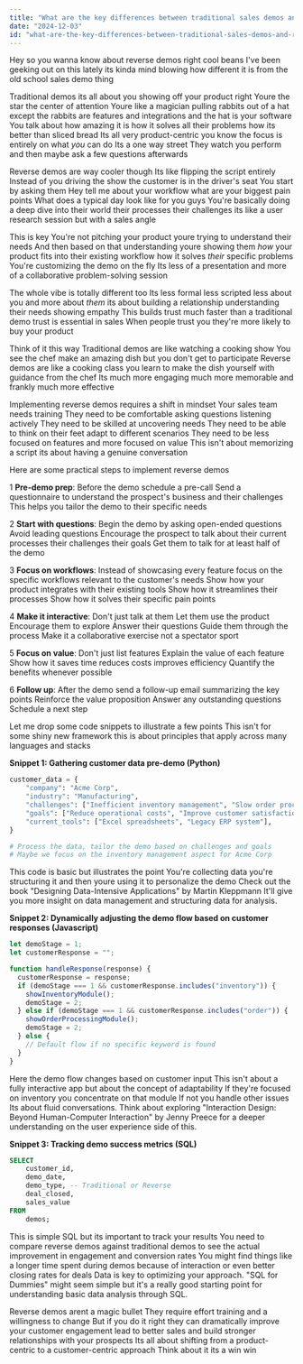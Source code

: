 ```yaml
---
title: "What are the key differences between traditional sales demos and reverse demos, and how can companies implement the latter to improve customer engagement?"
date: "2024-12-03"
id: "what-are-the-key-differences-between-traditional-sales-demos-and-reverse-demos-and-how-can-companies-implement-the-latter-to-improve-customer-engagement"
---
```


Hey so you wanna know about reverse demos right cool beans  I've been geeking out on this lately its kinda mind blowing how different it is from the old school sales demo thing

Traditional demos its all about you showing off your product right Youre the star the center of attention Youre like a magician pulling rabbits out of a hat except the rabbits are features and integrations and the hat is your software  You talk about how amazing it is how it solves all their problems how its better than sliced bread  Its all very product-centric you know the focus is entirely on what *you* can do  Its a one way street  They watch you perform and then maybe ask a few questions afterwards

Reverse demos are way cooler though Its like flipping the script entirely  Instead of you driving the show the customer is in the driver's seat  You start by asking them  Hey tell me about your workflow what are your biggest pain points  What does a typical day look like for you guys  You're basically doing a deep dive into their world their processes their challenges its like a user research session but with a sales angle

This is key  You're not pitching your product youre trying to understand their needs  And then based on that understanding youre showing them *how* your product fits into their existing workflow how it solves *their* specific problems  You're customizing the demo on the fly  Its less of a presentation and more of a collaborative problem-solving session

The whole vibe is totally different too  Its less formal less scripted less about you and more about *them* its about building a relationship understanding their needs showing empathy  This builds trust much faster than a traditional demo trust is essential in sales  When people trust you they're more likely to buy your product

Think of it this way  Traditional demos are like watching a cooking show You see the chef make an amazing dish but you don't get to participate  Reverse demos are like a cooking class you learn to make the dish yourself with guidance from the chef  Its much more engaging much more memorable and frankly much more effective

Implementing reverse demos requires a shift in mindset  Your sales team needs training  They need to be comfortable asking questions listening actively  They need to be skilled at uncovering needs  They need to be able to think on their feet adapt to different scenarios  They need to be less focused on features and more focused on value  This isn't about memorizing a script its about having a genuine conversation


Here are some practical steps to implement reverse demos

1  **Pre-demo prep**: Before the demo schedule a pre-call  Send a questionnaire to understand the prospect's business and their challenges  This helps you tailor the demo to their specific needs  

2  **Start with questions**: Begin the demo by asking open-ended questions  Avoid leading questions  Encourage the prospect to talk about their current processes their challenges their goals  Get them to talk for at least half of the demo


3  **Focus on workflows**: Instead of showcasing every feature focus on the specific workflows relevant to the customer's needs  Show how your product integrates with their existing tools  Show how it streamlines their processes  Show how it solves their specific pain points

4  **Make it interactive**: Don't just talk at them  Let them use the product  Encourage them to explore  Answer their questions  Guide them through the process  Make it a collaborative exercise not a spectator sport


5  **Focus on value**: Don't just list features  Explain the value of each feature  Show how it saves time reduces costs improves efficiency  Quantify the benefits whenever possible

6  **Follow up**: After the demo send a follow-up email summarizing the key points  Reinforce the value proposition  Answer any outstanding questions  Schedule a next step


Let me drop some code snippets to illustrate a few points  This isn't for some shiny new framework this is about principles that apply across many languages and stacks

**Snippet 1:  Gathering customer data pre-demo (Python)**

```python
customer_data = {
    "company": "Acme Corp",
    "industry": "Manufacturing",
    "challenges": ["Inefficient inventory management", "Slow order processing", "Lack of real-time data"],
    "goals": ["Reduce operational costs", "Improve customer satisfaction", "Increase sales"],
    "current_tools": ["Excel spreadsheets", "Legacy ERP system"],
}

# Process the data, tailor the demo based on challenges and goals
# Maybe we focus on the inventory management aspect for Acme Corp
```

This code is basic but illustrates the point  You're collecting data you're structuring it and then youre using it to personalize the demo  Check out the book "Designing Data-Intensive Applications" by Martin Kleppmann  It'll give you more insight on data management and structuring data for analysis.

**Snippet 2:  Dynamically adjusting the demo flow based on customer responses (Javascript)**


```javascript
let demoStage = 1;
let customerResponse = "";

function handleResponse(response) {
  customerResponse = response;
  if (demoStage === 1 && customerResponse.includes("inventory")) {
    showInventoryModule();
    demoStage = 2;
  } else if (demoStage === 1 && customerResponse.includes("order")) {
    showOrderProcessingModule();
    demoStage = 2;
  } else {
    // Default flow if no specific keyword is found
  }
}
```

Here the demo flow changes based on customer input  This isn't about a fully interactive app but about the concept of adaptability  If they're focused on inventory you concentrate on that module If not you handle other issues  Its about fluid conversations.  Think about exploring "Interaction Design: Beyond Human-Computer Interaction" by Jenny Preece for a deeper understanding on the user experience side of this.

**Snippet 3:  Tracking demo success metrics (SQL)**

```sql
SELECT
    customer_id,
    demo_date,
    demo_type, -- Traditional or Reverse
    deal_closed,
    sales_value
FROM
    demos;
```

This is simple SQL  but its important to track your results  You need to compare reverse demos against traditional demos to see the actual improvement in engagement and conversion rates  You might find things like a longer time spent during demos because of interaction or even better closing rates for deals  Data is key to optimizing your approach.  "SQL for Dummies" might seem simple but it's a really good starting point for understanding basic data analysis through SQL.

Reverse demos arent a magic bullet  They require effort training and a willingness to change  But if you do it right they can dramatically improve your customer engagement lead to better sales and build stronger relationships with your prospects  Its all about shifting from a product-centric to a customer-centric approach  Think about it  its a win win
